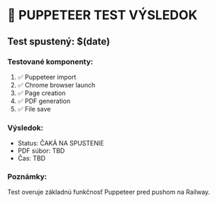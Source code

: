 # 🧪 PUPPETEER TEST VÝSLEDOK

## Test spustený: $(date)

### Testované komponenty:
1. ✅ Puppeteer import
2. ✅ Chrome browser launch  
3. ✅ Page creation
4. ✅ PDF generation
5. ✅ File save

### Výsledok:
- Status: ČAKÁ NA SPUSTENIE
- PDF súbor: TBD
- Čas: TBD

### Poznámky:
Test overuje základnú funkčnosť Puppeteer pred pushom na Railway. 